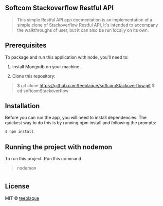 
## Softcom Stackoverflow Restful API

> This simple Restful API app docmentation is an implementation of a simple clone of Stackoverflow Restful API, It's intended to accompany the walkthroughs of user, but it can also be run locally on its own.

## Prerequisites

To package and run this application with node, you'll need to:

1. Install Mongodb on your machine

2. Clone this repository:

> $ git clone https://github.com/teeblaque/softcomStackoverflow.git
> $ cd softcomStackoverflow

## Installation

Before you can run the app, you will need to install dependencies. The quickest way to do this is by running npm install and following the prompts:

```sh
$ npm install 
```
## Running the project with nodemon

To run this project. Run this command
 > nodemon

#
## License

MIT © [teeblaque](https://github.com/teeblaque)
